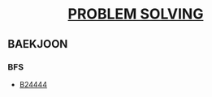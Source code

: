 # <p align="center">[PROBLEM SOLVING](https://github.com/Brylimo/TIL/blob/main/PS/README.md)</p>

## BAEKJOON
### BFS
- [B24444](https://github.com/Brylimo/TIL/issues/298)
